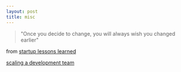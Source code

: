 ```yaml
---
layout: post
title: misc
---
```


> "Once you decide to change, you will always wish you changed earlier"

from [startup lessons learned](http://adam.heroku.com/past/2010/4/30/startup_lessons_learned/)

[scaling a development team](http://adam.heroku.com/past/2011/4/28/scaling_a_development_team/)
